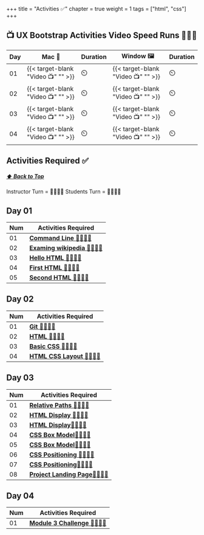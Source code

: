+++
title = "Activities ✅"
chapter = true
weight = 1
tags = ["html", "css"] 
+++

## 📺 UX Bootstrap Activities Video Speed Runs 🏃‍♀️🏃
| Day | Mac 🍎 | Duration    | Window 🖼️ | Duration |
| ------  | ------ | ----------- |---------  | --------- |
| 01  | {{< target-blank "Video 📺" "" >}}  |   ⏲️ |  {{< target-blank "Video 📺" "" >}}  |  ⏲️ |
| 02 | {{< target-blank "Video 📺" "" >}}  |    ⏲️ |  {{< target-blank "Video 📺" "" >}}  |   ⏲️ |
| 03 | {{< target-blank "Video 📺" "" >}}  |   ⏲️ |  {{< target-blank "Video 📺" "" >}}  |  ⏲️ |
| 04 | {{< target-blank "Video 📺" "" >}}  |   ⏲️ |  {{< target-blank "Video 📺" "" >}}  |  ⏲️ |

## Activities Required ✅
#####  [ ⬆️ Back to Top](#html-css-git-activities-video-speed-runs)
Instructor Turn = 👩‍🏫🧑‍🏫
Students Turn = 👩‍🎓👨‍🎓


## Day 01
| Num | Activities Required                                          |
| --- | ------------------------------------------------------------ | 
| 01  | **[Command Line 👩‍🎓👨‍🎓](./day-01/01-command-line)**   |
| 02  | **[Examing wikipedia 👩‍🎓👨‍🎓](./day-01/02-examing-wikipedia)**               |
| 03  | **[Hello HTML 👩‍🏫🧑‍🏫](./day-01/03-git)**           |
| 04  | **[First HTML 👩‍🎓👨‍🎓](./day-01/04-first-html)**     |
| 05  | **[Second HTML 👩‍🎓👨‍🎓](./day-01/05-second-html)**                     |


## Day 02
| Num | Activities Required                                          |
| --- | ------------------------------------------------------------ | 
| 01  | **[Git 👩‍🎓👨‍🎓](./day-02/01-git)**   |        
| 02  | **[HTML 👩‍🎓👨‍🎓 ](./day-02/02-html)**  |
| 03  | **[Basic CSS 👩‍🏫🧑‍🏫](./day-02/03-basic-css)**  |
| 04  | **[HTML CSS Layout 👩‍🎓👨‍🎓](./day-02/04-html-css-layout)**  |
                  

## Day 03
| Num | Activities Required                                          |
| --- | ------------------------------------------------------------ | 
| 01  | **[Relative Paths 👩‍🎓👨‍🎓](./day-03/01-relative-paths)**   |
| 02  | **[HTML Display 👩‍🏫🧑‍🏫](./day-03/02-html-display)**   |
| 03  | **[HTML Display👩‍🎓👨‍🎓](./day-03/02-html-display)**               |
| 04  | **[CSS Box Model👩‍🏫🧑‍🏫](./day-03/04-css-box-model)**           |
| 05  | **[CSS Box Model👩‍🎓👨‍🎓](./day-03/05-css-box-model)**     |
| 06  | **[CSS Positioning 👩‍🏫🧑‍🏫](./day-03/06-css-positioning)**                     |
| 07  | **[CSS Positioning👩‍🎓👨‍🎓](./day-03/07-css-positioning)**         |
| 08  | **[Project Landing Page👩‍🎓👨‍🎓](./day-03/08-project-landing-page)**                         |



## Day 04 
| Num | Activities Required                                          |
| --- | ------------------------------------------------------------ | 
| 01  | **[Module 3 Challenge 👩‍🎓👨‍🎓](./day-04/challenge)**   |

